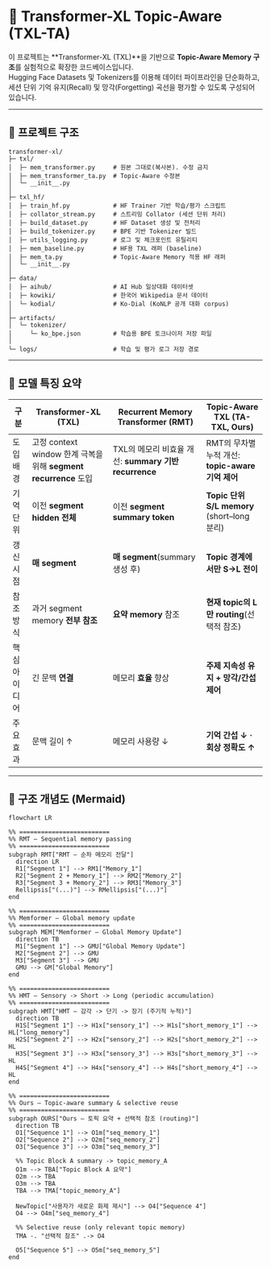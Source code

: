 # 🧠 Transformer-XL Topic-Aware (TXL-TA)

이 프로젝트는 **Transformer-XL (TXL)**을 기반으로 **Topic-Aware Memory 구조**를 실험적으로 확장한 코드베이스입니다.  
Hugging Face Datasets 및 Tokenizers를 이용해 데이터 파이프라인을 단순화하고,  
세션 단위 기억 유지(Recall) 및 망각(Forgetting) 곡선을 평가할 수 있도록 구성되어 있습니다.

---

## 📁 프로젝트 구조
```plaintext
transformer-xl/
├─ txl/
│  ├─ mem_transformer.py     # 원본 그대로(복사본). 수정 금지
│  ├─ mem_transformer_ta.py  # Topic-Aware 수정본
│  └─ __init__.py
│
├─ txl_hf/
│  ├─ train_hf.py            # HF Trainer 기반 학습/평가 스크립트
│  ├─ collator_stream.py     # 스트리밍 Collator (세션 단위 처리)
│  ├─ build_dataset.py       # HF Dataset 생성 및 전처리
│  ├─ build_tokenizer.py     # BPE 기반 Tokenizer 빌드
│  ├─ utils_logging.py       # 로그 및 체크포인트 유틸리티
│  ├─ mem_baseline.py        # HF용 TXL 래퍼 (baseline)
│  ├─ mem_ta.py              # Topic-Aware Memory 적용 HF 래퍼
│  └─ __init__.py
│
├─ data/
│  ├─ aihub/                 # AI Hub 일상대화 데이터셋
│  ├─ kowiki/                # 한국어 Wikipedia 문서 데이터
│  └─ kodial/                # Ko-Dial (KoNLP 공개 대화 corpus)
│
├─ artifacts/
│  └─ tokenizer/
│     └─ ko_bpe.json         # 학습용 BPE 토크나이저 저장 파일
│
└─ logs/                     # 학습 및 평가 로그 저장 경로
```

---

## 🧩 모델 특징 요약

| 구분 | Transformer-XL (TXL) | Recurrent Memory Transformer (RMT) | Topic-Aware TXL (TA-TXL, Ours) |
|------|---------------------------------|---------------------------------|---------------------------------|
| 도입 배경 | 고정 context window 한계 극복을 위해 **segment recurrence** 도입 | TXL의 메모리 비효율 개선: **summary 기반 recurrence** | RMT의 무차별 누적 개선: **topic-aware 기억 제어** |
| 기억 단위 | 이전 **segment hidden 전체** | 이전 **segment summary token** | **Topic 단위 S/L memory** (short–long 분리) |
| 갱신 시점 | **매 segment** | **매 segment**(summary 생성 후) | **Topic 경계에서만 S→L 전이** |
| 참조 방식 | 과거 segment memory **전부 참조** | **요약 memory** 참조 | **현재 topic의 L만 routing**(선택적 참조) |
| 핵심 아이디어 | 긴 문맥 **연결** | 메모리 **효율** 향상 | **주제 지속성 유지 + 망각/간섭 제어** |
| 주요 효과 | 문맥 길이 ↑ | 메모리 사용량 ↓ | **기억 간섭 ↓ · 회상 정확도 ↑** |

---

## 🧠 구조 개념도 (Mermaid)
```mermaid
flowchart LR

%% =========================
%% RMT — Sequential memory passing
%% =========================
subgraph RMT["RMT — 순차 메모리 전달"]
  direction LR
  R1["Segment 1"] --> RM1["Memory_1"]
  R2["Segment 2 + Memory_1"] --> RM2["Memory_2"]
  R3["Segment 3 + Memory_2"] --> RM3["Memory_3"]
  Rellipsis["(...)"] --> RMellipsis["(...)"]
end

%% =========================
%% Memformer — Global memory update
%% =========================
subgraph MEM["Memformer — Global Memory Update"]
  direction TB
  M1["Segment 1"] --> GMU["Global Memory Update"]
  M2["Segment 2"] --> GMU
  M3["Segment 3"] --> GMU
  GMU --> GM["Global Memory"]
end

%% =========================
%% HMT — Sensory -> Short -> Long (periodic accumulation)
%% =========================
subgraph HMT["HMT — 감각 -> 단기 -> 장기 (주기적 누적)"]
  direction TB
  H1S["Segment 1"] --> H1x["sensory_1"] --> H1s["short_memory_1"] --> HL["long_memory"]
  H2S["Segment 2"] --> H2x["sensory_2"] --> H2s["short_memory_2"] --> HL
  H3S["Segment 3"] --> H3x["sensory_3"] --> H3s["short_memory_3"] --> HL
  H4S["Segment 4"] --> H4x["sensory_4"] --> H4s["short_memory_4"] --> HL
end

%% =========================
%% Ours — Topic-aware summary & selective reuse
%% =========================
subgraph OURS["Ours — 토픽 요약 + 선택적 참조 (routing)"]
  direction TB
  O1["Sequence 1"] --> O1m["seq_memory_1"]
  O2["Sequence 2"] --> O2m["seq_memory_2"]
  O3["Sequence 3"] --> O3m["seq_memory_3"]

  %% Topic Block A summary -> topic_memory_A
  O1m --> TBA["Topic Block A 요약"]
  O2m --> TBA
  O3m --> TBA
  TBA --> TMA["topic_memory_A"]

  NewTopic["사용자가 새로운 화제 제시"] --> O4["Sequence 4"]
  O4 --> O4m["seq_memory_4"]

  %% Selective reuse (only relevant topic memory)
  TMA -. "선택적 참조" .-> O4

  O5["Sequence 5"] --> O5m["seq_memory_5"]
end

```
